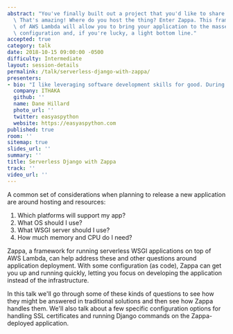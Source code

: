 ```yaml
---
abstract: "You've finally built out a project that you'd like to share with the world.\
  \ That's amazing! Where do you host the thing? Enter Zappa. This framework on top\
  \ of AWS Lambda will allow you to bring your application to the masses with a light\
  \ configuration and, if you're lucky, a light bottom line."
accepted: true
category: talk
date: 2018-10-15 09:00:00 -0500
difficulty: Intermediate
layout: session-details
permalink: /talk/serverless-django-with-zappa/
presenters:
- bio: "I like leveraging software development skills for good. During my short career I've had a chance to work in the fields of counterterrorism, cancer research, and education. I'm an unrepentant foodie'read more at the upcoming [Piquant](https://piquantmag.com/about) if you like. [I made an album](https://www.littleleviathan.com) once and [I make fashion and portraiture photography](https://www.danehillard.com) here and there."
  company: ITHAKA
  github: ''
  name: Dane Hillard
  photo_url: ''
  twitter: easyaspython
  website: https://easyaspython.com
published: true
room: ''
sitemap: true
slides_url: ''
summary: ''
title: Serverless Django with Zappa
track: ''
video_url: ''
---
```


A common set of considerations when planning to release a new application are around hosting and resources:

1. Which platforms will support my app?
1. What OS should I use?
1. What WSGI server should I use?
1. How much memory and CPU do I need?

Zappa, a framework for running serverless WSGI applications on top of AWS Lambda, can help address these and other questions around application deployment. With some configuration (as code), Zappa can get you up and running quickly, letting you focus on developing the application instead of the infrastructure.

In this talk we'll go through some of these kinds of questions to see how they might be answered in traditional solutions and then see how Zappa handles them. We'll also talk about a few specific configuration options for handling SSL certificates and running Django commands on the Zappa-deployed application.
